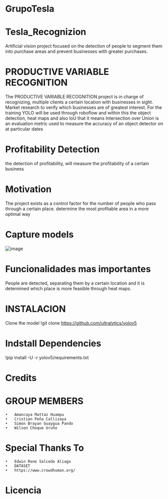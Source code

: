# GrupoTesla
# Tesla_Recognizion
Artificial vision project focused on the detection of people to segment them into purchase areas and prevent businesses with greater purchases.

# PRODUCTIVE VARIABLE RECOGNITION
The PRODUCTIVE VARIABLE RECOGNITION project is in charge of recognizing, multiple clients a certain location with businesses in sight. Market research to verify which businesses are of greatest interest. For the training YOLO will be used through roboflow and within this the object detection, heat maps and also IoU that it means Intersection over Union is an evaluation metric used to measure the accuracy of an object detector on at particular dates

# Profitability Detection
the detection of profitability, will measure the profitability of a certain business

# Motivation
The project exists as a control factor for the number of people who pass through a certain place. determine the most profitable area in a more optimal way

# Capture models
![image](https://user-images.githubusercontent.com/114891698/204981817-99dcb53b-e991-459a-9014-164a685a2173.png)

# Funcionalidades mas importantes
People are detected, separating them by a certain location and it is determined which place is more feasible through heat maps.

# INSTALACION
Clone the model
!git clone https://github.com/ultralytics/yolov5

# Indstall Dependencies
!pip install -U -r yolov5/requirements.txt

# Credits

# GROUP MEMBERS
    •	Amancaya Mattaz Huampu
    •	Cristian Peña Callisaya
    •	Simon Brayan Guaygua Pando
    •	Wilson Choque Uruño
# Special Thanks To
    •	Edwin Rene Salcedo Aliaga
    •	DATASET
    •	https://www.crowdhuman.org/
    
# Licencia
